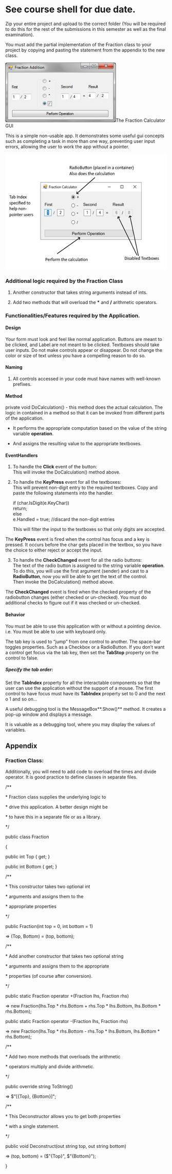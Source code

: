 # See course shell for due date.

Zip your entire project and upload to the correct folder (You will be
required to do this for the rest of the submissions in this semester as
well as the final examination).

You must add the partial implementation of the Fraction class to your
project by copying and pasting the statement from the appendix to the
new class.

<img src="./media/image1.png" style="width:3.58333in;height:1.92708in" />The Fraction Calculator GUI

This is a simple non-usable app. It demonstrates some useful gui
concepts such as completing a task in more than one way, preventing user
input errors, allowing the user to work the app without a pointer.

<img src="./media/image2.png" style="width:5.60417in;height:3.75556in"
alt="Graphical user interface Description automatically generated" />

### Additional logic required by the Fraction Class

1.  Another constructor that takes string arguments instead of ints.

2.  Add two methods that will overload the **\*** and **/** arithmetic
    operators.

### Functionalities/Features required by the Application.

#### Design

Your form must look and feel like normal application. Buttons are meant
to be clicked, and Label are not meant to be clicked. Textboxes should
take user inputs. Do not make controls appear or disappear. Do not
change the color or size of text unless you have a compelling reason to
do so.

#### Naming

1.  All controls accessed in your code must have names with well-known
    prefixes.

#### Method

private void DoCalculation() - this method does the actual calculation.
The logic in contained in a method so that it can be invoked from
different parts of the application.

- It performs the appropriate computation based on the value of the
  string variable **operation**.

- And assigns the resulting value to the appropriate textboxes.

#### EventHandlers

1.  To handle the **Click** event of the button:  
    This will invoke the DoCalculation() method above.

2.  To handle the **KeyPress** event for all the textboxes:  
    This will prevent non-digit entry to the required textboxes. Copy
    and paste the following statements into the handler.  
      
    <span class="mark">if (char.IsDigit(e.KeyChar))</span>  
    <span class="mark">return;</span>  
    <span class="mark">else</span>  
    <span class="mark">e.Handled = true;</span> //discard the non-digit
    entries  
      
    This will filter the input to the textboxes so that only digits are
    accepted.

The **KeyPress** event is fired when the control has focus and a key is
pressed. It occurs before the char gets placed in the textbox, so you
have the choice to either reject or accept the input.

3.  To handle the **CheckChanged** event for all the radio buttons:  
    The text of the radio button is assigned to the string variable
    **operation**. To do this, you will use the first argument (sender)
    and cast to a **RadioButton**, now you will be able to get the text
    of the control.  
    Then invoke the DoCalculation() method above.

The **CheckChanged** event is fired when the checked property of the
radiobutton changes (either checked or un-checked). You must do
additional checks to figure out if it was checked or un-checked.

#### Behavior

You must be able to use this application with or without a pointing
device. i.e. You must be able to use with keyboard only.

The tab key is used to “jump” from one control to another. The space-bar
toggles properties. Such as a Checkbox or a RadioButton. If you don’t
want a control get focus via the tab key, then set the **TabStop**
property on the control to false.

##### Specify the tab order:

Set the **TabIndex** property for all the interactable components so
that the user can use the application without the support of a mouse.
The first control to have focus must have its **TabIndex** property set
to 0 and the next o 1 and so on…

A useful debugging tool is the MessageBox**.Show()** method. It creates
a pop-up window and displays a message.

It is valuable as a debugging tool, where you may display the values of
variables.

## Appendix

### Fraction Class:

Additionally, you will need to add code to overload the times and divide
operator. It is good practice to define classes in separate files.

/\*\*

\* Fraction class supplies the underlying logic to

\* drive this application. A better design might be

\* to have this in a separate file or as a library.

\*/

public class Fraction

{

public int Top { get; }

public int Bottom { get; }

/\*\*

\* This constructor takes two optional int

\* arguments and assigns them to the

\* appropriate properties

\*/

public Fraction(int top = 0, int bottom = 1)

=\> (Top, Bottom) = (top, bottom);

/\*\*

\* Add another constructor that takes two optional string

\* arguments and assigns them to the appropriate

\* properties (of course after conversion).

\*/

public static Fraction operator +(Fraction lhs, Fraction rhs)

=\> new Fraction(lhs.Top \* rhs.Bottom + rhs.Top \* lhs.Bottom,
lhs.Bottom \* rhs.Bottom);

public static Fraction operator -(Fraction lhs, Fraction rhs)

=\> new Fraction(lhs.Top \* rhs.Bottom - rhs.Top \* lhs.Bottom,
lhs.Bottom \* rhs.Bottom);

/\*\*

\* Add two more methods that overloads the arithmetic

\* operators multiply and divide arithmetic.

\*/

public override string ToString()

=\> \$"\[{Top}, {Bottom}\]";

/\*\*

\* This Deconstructor allows you to get both properties

\* with a single statement.

\*/

public void Deconstruct(out string top, out string bottom)

=\> (top, bottom) = (\$"{Top}", \$"{Bottom}");

}
